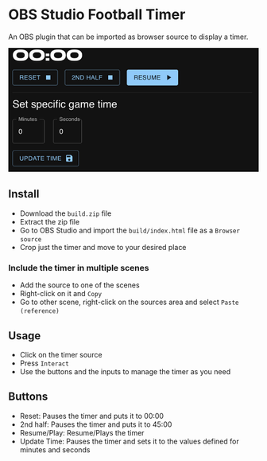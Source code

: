 # OBS Studio Football Timer

An OBS plugin that can be imported as browser source to display a timer.

![UI](./assets/ui.png)


## Install

- Download the `build.zip` file
- Extract the zip file
- Go to OBS Studio and import the `build/index.html` file as a `Browser source`
- Crop just the timer and move to your desired place

### Include the timer in multiple scenes

- Add the source to one of the scenes
- Right-click on it and `Copy`
- Go to other scene, right-click on the sources area and select `Paste (reference)`

## Usage

- Click on the timer source
- Press `Interact`
- Use the buttons and the inputs to manage the timer as you need

## Buttons
- Reset: Pauses the timer and puts it to 00:00
- 2nd half: Pauses the timer and puts it to 45:00
- Resume/Play: Resume/Plays the timer
- Update Time: Pauses the timer and sets it to the values defined for minutes and seconds